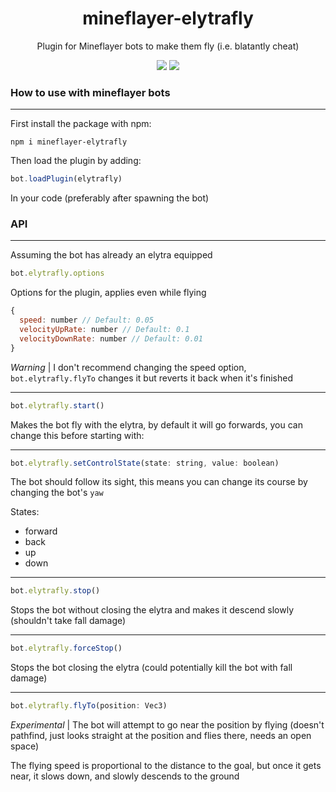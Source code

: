 <h1 align="center">mineflayer-elytrafly</h1>
<p align="center">Plugin for Mineflayer bots to make them fly (i.e. blatantly cheat)</p>

<p align="center">
  <img src="https://img.shields.io/github/repo-size/amoraschi/mineflayer-elytrafly?style=for-the-badge&logo=github" />
  <img src="https://img.shields.io/npm/v/mineflayer-elytrafly?style=for-the-badge&logo=npm" />
</p>

<h3>How to use with mineflayer bots</h3>

---

First install the package with npm:

```
npm i mineflayer-elytrafly
```

Then load the plugin by adding:

```js
bot.loadPlugin(elytrafly)
```

In your code (preferably after spawning the bot)

<h3>API</h3>

---

Assuming the bot has already an elytra equipped

```js
bot.elytrafly.options
```

Options for the plugin, applies even while flying

```js
{
  speed: number // Default: 0.05
  velocityUpRate: number // Default: 0.1
  velocityDownRate: number // Default: 0.01
}
```

*Warning* | I don't recommend changing the speed option, `bot.elytrafly.flyTo` changes it but reverts it back when it's finished

---

```js
bot.elytrafly.start()
```

Makes the bot fly with the elytra, by default it will go forwards, you can change this before starting with:

---

```js
bot.elytrafly.setControlState(state: string, value: boolean)
```

The bot should follow its sight, this means you can change its course by changing the bot's `yaw`

States:

- forward
- back
- up
- down

---

```js
bot.elytrafly.stop()
```

Stops the bot without closing the elytra and makes it descend slowly (shouldn't take fall damage)

---

```js
bot.elytrafly.forceStop()
```

Stops the bot closing the elytra (could potentially kill the bot with fall damage)

---

```js
bot.elytrafly.flyTo(position: Vec3)
```

*Experimental* | The bot will attempt to go near the position by flying (doesn't pathfind, just looks straight at the position and flies there, needs an open space)

The flying speed is proportional to the distance to the goal, but once it gets near, it slows down, and slowly descends to the ground
